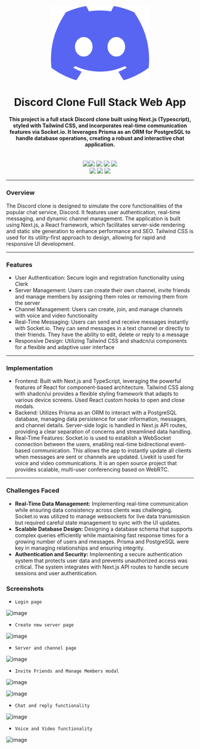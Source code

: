 <p align="center">
 <a> <img height=200px src="./public/logo.png" alt="Discord Logo"> </a>
</p>

<h1 align="center">Discord Clone Full Stack Web App</h1>
<div align="center">
     <h4 align="center">This project is a full stack Discord clone built using Next.js (Typescript), styled with Tailwind CSS, and incorporates real-time communication features via Socket.io. It leverages Prisma as an ORM for PostgreSQL to handle database operations, creating a robust and interactive chat application.
     </h4><br/>
     <img src="https://img.shields.io/badge/Next-black?style=for-the-badge&logo=next.js&logoColor=white"/><img  
       src="https://img.shields.io/badge/typescript-%23007ACC.svg?style=for-the-badge&logo=typescript&logoColor=white"/> <img 
       src="https://img.shields.io/badge/tailwindcss-%2338B2AC.svg?style=for-the-badge&logo=tailwind-css&logoColor=white"/> <img 
       src="https://img.shields.io/badge/Prisma-3982CE?style=for-the-badge&logo=Prisma&logoColor=white"/> <img 
       src="https://img.shields.io/badge/postgres-%23316192.svg?style=for-the-badge&logo=postgresql&logoColor=white"/><br/>
  <img src="https://img.shields.io/badge/react-%2320232a.svg?style=for-the-badge&logo=react&logoColor=%2361DAFB"/>
  <img src="https://img.shields.io/badge/-React%20Query-FF4154?style=for-the-badge&logo=react%20query&logoColor=white"/>
  <img src="https://img.shields.io/badge/Socket.io-black?style=for-the-badge&logo=socket.io&badgeColor=010101"/>
</div>

-----------------------------------------
### Overview
The Discord clone is designed to simulate the core functionalities of the popular chat service, Discord. It features user authentication, real-time messaging, and dynamic channel management. The application is built using Next.js, a React framework, which facilitates server-side rendering and static site generation to enhance performance and SEO. Tailwind CSS is used for its utility-first approach to design, allowing for rapid and responsive UI development.

-----------------------------------------

### Features

* User Authentication: Secure login and registration functionality using Clerk
* Server Management: Users can create their own channel, invite friends and manage members by assigning them roles or removing them from the server
* Channel Management: Users can create, join, and manage channels with voice and video functionality
* Real-Time Messaging: Users can send and receive messages instantly with Socket.io. They can send messages in a text channel or directly to their friends. They have the ability to edit, delete or reply to a message
* Responsive Design: Utilizing Tailwind CSS and shadcn/ui components for a flexible and adaptive user interface

-----------------------------------------

### Implementation
* Frontend: Built with Next.js and TypeScript, leveraging the powerful features of React for component-based architecture. Tailwind CSS along with shadcn/ui provides a flexible styling framework that adapts to various device screens. Used React custom hooks to open and close modals.
* Backend: Utilizes Prisma as an ORM to interact with a PostgreSQL database, managing data persistence for user information, messages, and channel details. Server-side logic is handled in Next.js API routes, providing a clear separation of concerns and streamlined data handling.
* Real-Time Features: Socket.io is used to establish a WebSocket connection between the users, enabling real-time bidirectional event-based communication. This allows the app to instantly update all clients when messages are sent or channels are updated. Livekit is used for voice and video communications. It is an open source project that provides scalable, multi-user conferencing based on WebRTC. 

-----------------------------------------

### Challenges Faced
* **Real-Time Data Management:** Implementing real-time communication while ensuring data consistency across clients was challenging. Socket.io was utilized to manage websockets for live data transmission but required careful state management to sync with the UI updates.
* **Scalable Database Design:** Designing a database schema that supports complex queries efficiently while maintaining fast response times for a growing number of users and messages. Prisma and PostgreSQL were key in managing relationships and ensuring integrity.
* **Authentication and Security:** Implementing a secure authentication system that protects user data and prevents unauthorized access was critical. The system integrates with Next.js API routes to handle secure sessions and user authentication.


### Screenshots
* `Login page`
  
![image](https://github.com/ShivamSpm/Discord-Clone-Fullstack/assets/43480557/ad704422-d3ad-4b8f-b83f-5238fc0c7214)

* `Create new server page`

![image](https://github.com/ShivamSpm/Discord-Clone-Fullstack/assets/43480557/2a869973-a2bf-4035-9531-a88d6c78e703)


* `Server and channel page`

![image](https://github.com/ShivamSpm/Discord-Clone-Fullstack/assets/43480557/b644b7ba-cd44-4219-be21-6374411c9420)


* `Invite Friends and Manage Members modal`

![image](https://github.com/ShivamSpm/Discord-Clone-Fullstack/assets/43480557/63425953-b88a-4adf-9202-ff4f49f6550f)

![image](https://github.com/ShivamSpm/Discord-Clone-Fullstack/assets/43480557/d2e5d2f9-b5ed-4933-aec4-997733c825bf)

* `Chat and reply functionality`
  
![image](https://github.com/ShivamSpm/Discord-Clone-Fullstack/assets/43480557/fd33309e-ea49-4059-a625-df3147d6a6ab)


* `Voice and Video functionality`

![image](https://github.com/ShivamSpm/Discord-Clone-Fullstack/assets/43480557/b0f2b0b5-c33d-4259-8031-a7d0365739bf)



